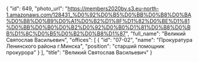 {
    "id": 649,
    "photo_url": "https://members2020by.s3.eu-north-1.amazonaws.com/128431_%D0%92%D0%B5%D0%BB%D0%B8%D0%BA%D0%B8%D0%B9%D0%A1%D0%B2%D1%8F%D1%82%D0%BE%D1%81%D0%BB%D0%B0%D0%B2%D0%92%D0%B0%D1%81%D0%B8%D0%BB%D1%8C%D0%B5%D0%B2%D0%B8%D1%87",
    "full_name": "Великий Святослав Васильевич",
    "offices": [
        {
            "id": "07-02",
            "name": "Прокуратура Ленинского района г.Минска",
            "position": "старший помощник прокурора"
        }
    ],
    "title": "Великий Святослав Васильевич"
}